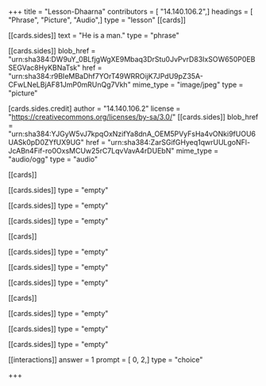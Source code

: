 +++
title = "Lesson-Dhaarna"
contributors = [ "14.140.106.2",]
headings = [ "Phrase", "Picture", "Audio",]
type = "lesson"
[[cards]]

[[cards.sides]]
text = "He is a man."
type = "phrase"

[[cards.sides]]
blob_href = "urn:sha384:DW9uY_0BLfjgWgXE9Mbaq3DrStu0JvPvrD83IxSOW650P0EBSEGVac8HyKBNaTsk"
href = "urn:sha384:r9BIeMBaDhf7YOrT49WRROijK7JPdU9pZ35A-CFwLNeLBjAF81JmP0mRUnQg7Vkh"
mime_type = "image/jpeg"
type = "picture"

[cards.sides.credit]
author = "14.140.106.2"
license = "https://creativecommons.org/licenses/by-sa/3.0/"
[[cards.sides]]
blob_href = "urn:sha384:YJGyW5vJ7kpqOxNzifYa8dnA_OEM5PVyFsHa4vONki9fUOU6UASk0pD0ZYfUX9UG"
href = "urn:sha384:ZarSGifGHyeq1qwrUULgoNFl-JcABn4Fif-ro0OxsMCUw25rC7LqvVavA4rDUEbN"
mime_type = "audio/ogg"
type = "audio"

[[cards]]

[[cards.sides]]
type = "empty"

[[cards.sides]]
type = "empty"

[[cards.sides]]
type = "empty"

[[cards]]

[[cards.sides]]
type = "empty"

[[cards.sides]]
type = "empty"

[[cards.sides]]
type = "empty"

[[cards]]

[[cards.sides]]
type = "empty"

[[cards.sides]]
type = "empty"

[[cards.sides]]
type = "empty"

[[interactions]]
answer = 1
prompt = [ 0, 2,]
type = "choice"

+++
